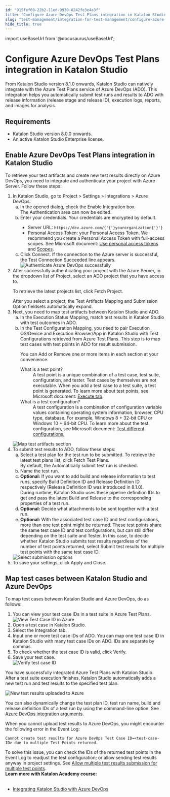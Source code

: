 ```yaml
---
id: "915fef60-22b2-11ed-9930-0242fe3e4a3f"
title: "Configure Azure DevOps Test Plans integration in Katalon Studio"
slug: "test-management/integration-for-test-management/configure-azure-devops-test-plans-integration-in-katalon-studio"
hide_title: true
---
```

import useBaseUrl from '@docusaurus/useBaseUrl';


# <a id="id" class="anchor_top_offset"/><a id="ariaid-title1" class="anchor_top_offset"/>Configure   Azure DevOps Test Plans integration in <span xmlns="http://www.w3.org/1999/xhtml" className="ph">Katalon Studio</span> 

<p xmlns="http://www.w3.org/1999/xhtml" className="p">From <span className="ph">Katalon Studio</span> version 8.1.0 onwards, <span className="ph">Katalon Studio</span> can natively integrate with the Azure Test Plans   service of Azure DevOps (ADO). This integration helps you automatically submit test runs and results to ADO with release   information (release stage and release ID), execution logs,   reports, and images for analysis.</p> 

## Requirements

<div xmlns="http://www.w3.org/1999/xhtml" className="p"><ul className="ul"><li className="li"><span className="ph">Katalon Studio</span> version 8.0.0 onwards.</li><li className="li">An active <span className="ph">Katalon Studio Enterprise</span> license.</li></ul></div>

## <a id="task-9638" class="anchor_top_offset"/>Enable Azure DevOps Test Plans integration in Katalon Studio

<p xmlns="http://www.w3.org/1999/xhtml" className="shortdesc">To retrieve your test artifacts and create new test results directly on Azure DevOps, you need to integrate and authenticate your project with Azure Server. Follow these steps:</p> 
<ol xmlns="http://www.w3.org/1999/xhtml" className="ol steps"><li className="li step stepexpand"><span className="ph cmd">In Katalon Studio, go to <span className="ph uicontrol">Project</span> &gt; <span className="ph uicontrol">Settings</span> &gt; <span className="ph uicontrol">Integrations</span> &gt; <span className="ph uicontrol">Azure DevOps</span>. </span><ol type="a" className="ol substeps"><li className="li substep substepexpand"><span className="ph cmd">In the opened dialog, check the <span className="ph uicontrol">Enable Integration</span> box. </span><div className="itemgroup stepresult">The <span className="ph uicontrol">Authentication</span> area can now be edited.</div></li><li className="li substep substepexpand"><span className="ph cmd">Enter your credentials. Your credentials are encrypted by default.</span><div className="itemgroup info">           <ul className="ul"><li className="li"><span className="ph uicontrol">Server URL</span>: <code className="ph codeph">https://dev.azure.com/{'{'}yourorganization{'}'}</code></li><li className="li"><span className="ph uicontrol">Personal Access Token</span>: your Personal Access Token. We recommend you create a Personal Access Token with full-access scopes. See Microsoft document: <a className="xref j-external-link" href="https://docs.microsoft.com/en-us/azure/devops/organizations/accounts/use-personal-access-tokens-to-authenticate?view=azure-devops&tabs=preview-page" target="_blank">Use personal access tokens</a> and <a className="xref j-external-link" href="https://docs.microsoft.com/en-us/azure/devops/integrate/get-started/authentication/oauth?view=azure-devops#scopes" target="_blank">Scopes</a>.</li></ul>         </div></li><li className="li substep substepexpand"><span className="ph cmd">Click <span className="ph uicontrol">Connect</span>. If the connection to the Azure server is successful, the <span className="ph uicontrol">Test Connection Succeeded</span> line appears.</span><div className="itemgroup info"><img className="image" width={600} src={useBaseUrl("/915a7120-22b2-11ed-9930-0242fe3e4a3f.png")} alt="Authenticate Azure DevOps successfully" /></div></li></ol></li><li className="li step stepexpand"><span className="ph cmd">After successfully authenticating your project with the Azure Server, in the dropdown list of <span className="ph uicontrol">Project</span>, select an ADO project that you have access to.</span><div className="itemgroup info">       <p className="p">To retrieve the latest projects list, click <span className="ph uicontrol">Fetch Project</span>.</p>     </div><div className="itemgroup stepresult">After you select a project, the <span className="ph uicontrol">Test Artifacts Mapping</span> and <span className="ph uicontrol">Submission Option</span> fieldsets automatically expand.</div></li><li className="li step stepexpand"><span className="ph cmd">Next, you need to map test artifacts between <span className="ph">Katalon Studio</span> and ADO. </span><ol type="a" className="ol substeps"><li className="li substep substepexpand"><span className="ph cmd">In the <span className="ph uicontrol">Execution Status Mapping</span>, match test results in <span className="ph">Katalon Studio</span> with test outcomes in ADO.</span></li><li className="li substep substepexpand"><span className="ph cmd">In the <span className="ph uicontrol">Test Configuration Mapping</span>, you need to pair <span className="ph uicontrol">Execution OS/Device</span> and <span className="ph uicontrol">Execution Browser/App</span> in <span className="ph">Katalon Studio</span> with <span className="ph uicontrol">Test Configurations</span> retrieved from Azure Test Plans. This step is to map test cases with test points in ADO for result submission.</span><div className="itemgroup info">           <p className="p">You can <span className="ph uicontrol">Add</span> or <span className="ph uicontrol">Remove</span> one or more items in each section at your convenience.</p><div className="p"><dl className="dl"><dt className="dt dlterm">What is a test point?</dt><dd className="dd">A test point is a unique combination of a test case, test suite, configuration, and tester. Test cases by themselves are not executable. When you add a test case to a test suite, a test point is generated. To learn more about test points, see Microsoft document: <a className="xref j-external-link" href="https://docs.microsoft.com/en-us/azure/devops/test/new-test-plans-page?view=azure-devops#execute-tab" target="_blank">Execute tab</a>.</dd><dt className="dt dlterm">What is a test configuration?</dt><dd className="dd">A test configuration is a combination of configuration variable values containing operating system information, browser, CPU type, database. For example, Windows 8 + 32-bit CPU or Windows 10 + 64-bit CPU. To learn more about the test configuration, see Microsoft document: <a className="xref j-external-link" href="https://docs.microsoft.com/en-us/azure/devops/test/test-different-configurations?view=azure-devops" target="_blank">Test different configurations.</a></dd></dl></div>         </div></li></ol><div className="itemgroup info"><img className="image" width={600} src={useBaseUrl("/915986c0-22b2-11ed-9930-0242fe3e4a3f.png")} alt="Map test artifacts section" /></div></li><li className="li step stepexpand"><span className="ph cmd">To submit test results to ADO, follow these steps:</span><ol type="a" className="ol substeps"><li className="li substep substepexpand"><span className="ph cmd">Select a test plan for the test run to be submitted. To retrieve the latest test plans list, click <span className="ph uicontrol">Fetch Test Plans</span>.</span><div className="itemgroup info">By default, the <span className="ph uicontrol">Automatically submit test run</span> is checked.</div></li><li className="li substep substepexpand"><span className="ph cmd">Name the test run.</span></li><li className="li substep substepexpand"><span className="ph cmd"><strong className="ph b">Optional:</strong> If you want to add build and release information to test runs, specify <span className="ph uicontrol">Build Definition ID</span> and <span className="ph uicontrol">Release Definition ID</span> respectively (<span className="ph uicontrol">Release Definition ID </span> was introduced in 8.1.0).</span><div className="itemgroup info">During runtime, Katalon Studio uses these pipeline definition IDs to get and pass the latest Build and Release to the corresponding properties of a test run.</div></li><li className="li substep substepexpand"><span className="ph cmd"><strong className="ph b">Optional:</strong> Decide what attachments to be sent together with a test run.</span></li><li className="li substep substepexpand anchor_top_offset" id="task-9638__Allow submit test results for multiple test points"><span className="ph cmd"><strong className="ph b">Optional:</strong> With the associated test case ID and test configurations, more than one test point might be returned. These test points share the same test case ID and test configurations, but can still differ depending on the test suite and Tester. In this case, to decide whether <span className="ph">Katalon Studio</span> submits test results regardless of the number of test points returned, select <span className="ph uicontrol">Submit test results for multiple test points with the same test case ID</span>.</span></li></ol><div className="itemgroup info"><img className="image" width={600} src={useBaseUrl("/915b8290-22b2-11ed-9930-0242fe3e4a3f.png")} alt="Select submission options" /></div></li><li className="li step stepexpand"><span className="ph cmd">To save your settings, click <span className="ph uicontrol">Apply and Close</span>.</span></li></ol> 

## <a id="task-4612" class="anchor_top_offset"/>Map test cases between <span xmlns="http://www.w3.org/1999/xhtml" className="ph">Katalon Studio</span>  and Azure DevOps

<section xmlns="http://www.w3.org/1999/xhtml" className="section context">To map test cases between <span className="ph">Katalon Studio</span> and Azure DevOps, do as follows:</section> 
<ol xmlns="http://www.w3.org/1999/xhtml" className="ol steps"><li className="li step stepexpand"><span className="ph cmd">You can view your test case IDs in a test suite in Azure Test Plans.</span><div className="itemgroup info"><img className="image" width={600} src={useBaseUrl("/9157d910-22b2-11ed-9930-0242fe3e4a3f.png")} alt="View Test Case ID in Azure" /></div></li><li className="li step stepexpand"><span className="ph cmd">Open a test case in <span className="ph">Katalon Studio</span>.</span></li><li className="li step stepexpand"><span className="ph cmd">Select the <span className="ph uicontrol">Integration tab</span>.</span></li><li className="li step stepexpand"><span className="ph cmd">Input one or more test case IDs of ADO. You can map one test case ID in <span className="ph">Katalon Studio</span> with many test case IDs on ADO. IDs are separate by commas.</span></li><li className="li step stepexpand"><span className="ph cmd">To check whether the test case ID is valid, click <span className="ph uicontrol">Verify</span>.</span></li><li className="li step stepexpand"><span className="ph cmd">Save your test case.</span><div className="itemgroup info"><img className="image" width={500} src={useBaseUrl("/91587550-22b2-11ed-9930-0242fe3e4a3f.png")} alt="Verify test case ID" /></div></li></ol> 
<section xmlns="http://www.w3.org/1999/xhtml" className="section result">You have successfully integrated Azure Test Plans with <span className="ph">Katalon Studio</span>. After a test suite execution finishes, <span className="ph">Katalon Studio</span> automatically adds a new test run and test results to the specified test plan.<p className="p"><img className="image" width={600} src={useBaseUrl("/915c1ed0-22b2-11ed-9930-0242fe3e4a3f.png")} alt="New test results uploaded to Azure" /></p><p className="p">You can also dynamically change the test plan ID, test run name, build and release definition IDs of a test run by using the command-line option. See <a className="xref" href="/docs/test-execution/katalon-runtime-engine/command-line-syntax-in-katalon-runtime-engine#concept-2455">Azure DevOps integration arguments</a>. </p></section> 
<section xmlns="http://www.w3.org/1999/xhtml" className="section tasktroubleshooting"><div className="p">When you cannot upload test results to Azure DevOps, you might encounter the following error in the <span className="ph uicontrol">Event Log</span>: <pre className="pre codeblock"><code>Cannot create test results for Azure DevOps Test Case ID=&lt;test-case-ID&gt; due to multiple Test Points returned.</code></pre>To solve this issue, you can check the IDs of the returned test points in the <span className="ph uicontrol">Event Log</span> to readjust the test configuration; or allow sending test results anyway in project settings. See <a className="xref" href="/docs/test-management/integration-for-test-management/configure-azure-devops-test-plans-integration-in-katalon-studio#task-9638__Allow submit test results for multiple test points">Allow multiple test results submission for multiple test points</a>.</div></section> 
<nav xmlns="http://www.w3.org/1999/xhtml" role="navigation" className="related-links"><div className="linklist"><strong>Learn more with Katalon Academy course:</strong><br /><br /><ul className="linklist"><li className="linklist"><a className="link" href="#" target="_blank">Integrating <span className="ph">Katalon Studio</span> with Azure DevOps</a></li></ul></div></nav> 
